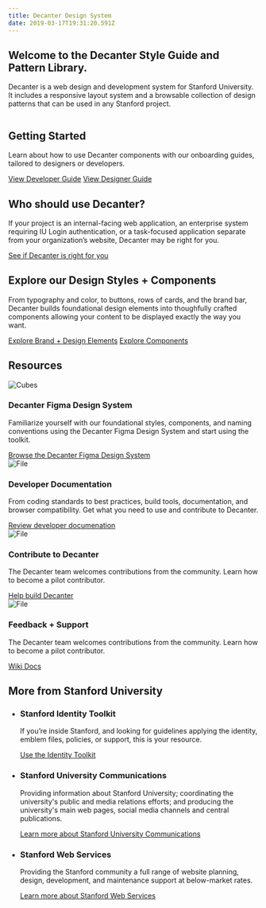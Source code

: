 ```yaml
---
title: Decanter Design System
date: 2019-03-17T19:31:20.591Z
---
```

<section class="section section--welcome fullwidth narrow-content padding-vertical-md">
    <h1>Welcome to the Decanter Style Guide and Pattern Library.</h1>
    <p class="su-intro-text">Decanter is a web design and development system for Stanford University.  It includes a responsive layout system and a browsable collection of design patterns that can be used in any Stanford project.</p>
</section>

<section class="section section--start fullwidth wide-content padding-vertical-md">
  <div class="su-card su-card--horizontal su-card--minimal">
    <img src='http://decanter5.local/kss-assets/ui-components.png' alt='' />
    <div class="su-card__contents">
      <h2>Getting Started</h2>
      <p>Learn about how to use Decanter components with our onboarding guides, tailored to designers or developers.</p>
      <a href="page/use-decanter-as-a-developer/" class="su-link su-link--action">View Developer Guide</a>
      <a href="page/use-decanter-as-a-designer/" class="su-link su-link--action">View Designer Guide</a>
    </div>
  </div>
</section>

<section class="section section--who fullwidth narrow-content padding-vertical-md">
  <div>
      <h2>Who should use Decanter?</h2>
      <p>If your project is an internal-facing web application, an enterprise system requiring IU Login authentication, or a task-focused application separate from your organization’s website, Decanter may be right for you.</p>
      <a href="page/use-decanter-as-a-developer/" class="su-button">See if Decanter is right for you</a>
  </div>
</section>

<section class="section section--components fullwidth wide-content padding-vertical-md">
  <div class="su-card su-card--horizontal su-card--minimal">
    <div class="su-card__contents">
      <h2>Explore our Design Styles + Components</h2>
      <p>From typography and color, to buttons,  rows of cards, and the brand bar, Decanter builds foundational design elements into thoughfully crafted components allowing your content to be displayed exactly the way you want.</p>
      <a href="page/brand-design-elements/" class="su-link su-link--action">Explore Brand + Design Elements</a>
      <a href="page/components/" class="su-link su-link--action">Explore Components</a>
    </div>
    <img src='http://decanter5.local/kss-assets/ui-components.png' alt='' />
  </div>
</section>

<section class="section section--resources fullwidth wide-content padding-vertical-md">
    <h2>Resources</h2>
    <section>
        <img src="/assets/cubes.png" alt="Cubes" role="presentation" />
        <h3>Decanter Figma Design System</h3>
        <p>Familiarize yourself with our foundational styles, components, and naming conventions using the Decanter Figma Design System and start using the toolkit.</p>
        <a href="/section-components.html" class="su-link su-link--action">Browse the Decanter Figma Design System</a>
    </section>
    <section>
        <img src="/assets/file.png" alt="File" role="presentation" />
        <h3>Developer Documentation</h3>
        <p>From coding standards to best practices, build tools, documentation, and browser compatibility. Get what you need to use and contribute to Decanter.</p>
        <a href="https://github.com/SU-SWS/decanter/wiki" class="su-link su-link--action">Review developer documenation</a>
    </section>
    <section>
        <img src="/assets/file.png" alt="File" role="presentation" />
        <h3>Contribute to Decanter</h3>
        <p>The Decanter team welcomes contributions from the community. Learn how to become a pilot contributor.</p>
        <a href="https://github.com/SU-SWS/decanter/wiki" class="su-link su-link--action">Help build Decanter</a>
    </section>
    <section>
        <img src="/assets/file.png" alt="File" role="presentation" />
        <h3>Feedback + Support</h3>
        <p>The Decanter team welcomes contributions from the community. Learn how to become a pilot contributor.</p>
        <a href="https://github.com/SU-SWS/decanter/wiki" class="su-link su-link--action">Wiki Docs</a>
    </section>
</section>

<section class="section section--more-info fullwidth wide-content padding-vertical-md">
  <div>
    <h2>More from Stanford University</h2>
    <ul>
        <li class="section__identity">
        <h3>Stanford Identity Toolkit</h3>
        <p>If you’re inside Stanford, and looking for guidelines applying the identity, emblem files, policies, or support, this is your resource.</p>
        <p><a href="https://stanford.edu/" class="su-link--action">Use the Identity Toolkit</a></p>
        </li>
        <li class="section__ucomm">
          <h3>Stanford University Communications</h3>
          <p>Providing information about Stanford University; coordinating the university's public and media relations efforts; and producing the university's main web pages, social media channels and central publications.</p>
          <p><a href="https://stanford.edu/" class="su-link--action">Learn more about Stanford University Communications</a></p>
        </li>
      <li class="section__sws">
        <h3>Stanford Web Services</h3>
        <p>Providing the Stanford community a full range of website planning, design, development, and maintenance support at below-market rates.</p>
        <p><a href="https://stanford.edu/" class="su-link--action">Learn more about Stanford Web Services</a></p>
      </li>
    </ul>
  </div>
</section>


